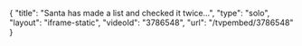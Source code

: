 {
    "title": "Santa has made a list and checked it twice...",
    "type": "solo",
    "layout": "iframe-static",
    "videoId": "3786548",
    "url": "\/tvpembed\/3786548"
}